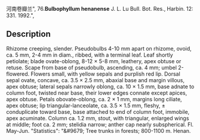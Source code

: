 河南卷瓣兰",
76.**Bulbophyllum henanense** J. L. Lu Bull. Bot. Res., Harbin. 12: 331. 1992.",

## Description
Rhizome creeping, slender. Pseudobulbs 4-10 mm apart on rhizome, ovoid, ca. 5 mm, 2-4 mm in diam., ribbed, with a terminal leaf. Leaf shortly petiolate; blade ovate-oblong, 8-12 × 5-8 mm, leathery, apex obtuse or retuse. Scape from base of pseudobulb, ascending, ca. 4 mm; umbel 2-flowered. Flowers small, with yellow sepals and purplish red lip. Dorsal sepal ovate, concave, ca. 3.5 × 2.5 mm, abaxial base and margin villous, apex obtuse; lateral sepals narrowly oblong, ca. 10 × 1.5 mm, base adnate to column foot, twisted near base, their lower edges connate except apices, apex obtuse. Petals obovate-oblong, ca. 2 × 1 mm, margins long ciliate, apex obtuse; lip triangular-lanceolate, ca. 3.5 × 1.5 mm, fleshy, ± conduplicate toward base, base attached to end of column foot, immobile, apex acuminate. Column ca. 1.2 mm, stout, with triangular, enlarged wings at middle; foot ca. 2 mm; stelidia narrow; anther cap nearly subspherical. Fl. May-Jun.
  "Statistics": "&amp;#9679; Tree trunks in forests; 800-1100 m. Henan.
